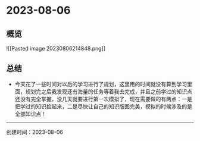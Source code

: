 # 2023-08-06

## 概览

![[Pasted image 20230806214848.png]]

## 总结

- 今天花了一些时间对以后的学习进行了规划，这里用的时间就没有算到学习里面，规划完之后我发现还有海量的任务等着我去完成，并且之前学过的知识点还没有完全掌握，没几天就要进行第一次模拟了，现在需要做的有两点：一是把学过的知识捡起来，二是尽快让自己的知识版图完美，模拟的时候涉及的是全部知识点！

---

创建时间：2023-08-06